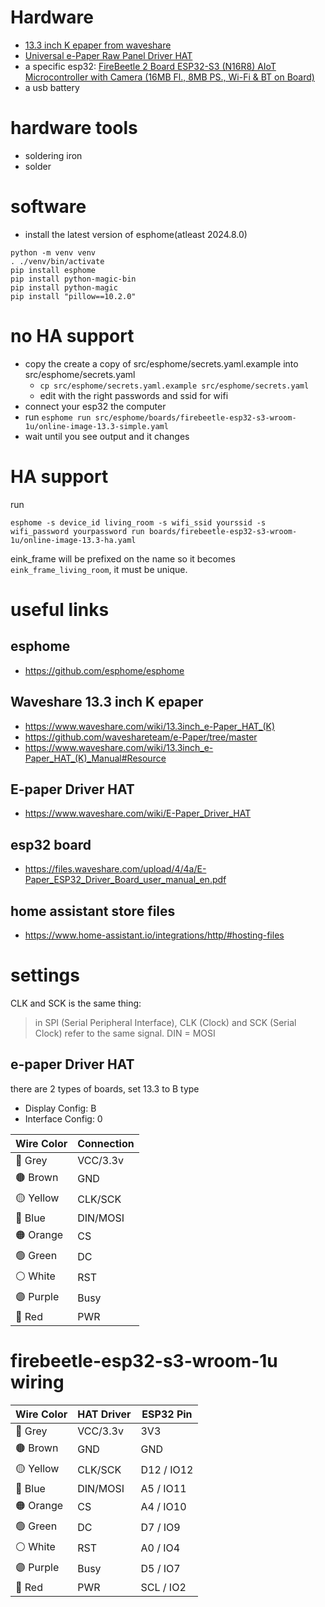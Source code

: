 # Hardware
- [13.3 inch K epaper from waveshare](https://www.waveshare.com/product/raspberry-pi/displays/e-paper/13.3inch-e-paper-hat-k.htm)
- [Universal e-Paper Raw Panel Driver HAT](https://www.waveshare.com/e-paper-driver-hat.htm)
- a specific esp32: [FireBeetle 2 Board ESP32-S3 (N16R8) AIoT Microcontroller with Camera (16MB Fl., 8MB PS., Wi-Fi & BT on Board)](https://www.dfrobot.com/product-2676.html)
- a usb battery

# hardware tools
- soldering iron
- solder

# software
- install the latest version of esphome(atleast 2024.8.0)
```
python -m venv venv
. ./venv/bin/activate
pip install esphome
pip install python-magic-bin
pip install python-magic
pip install "pillow==10.2.0"
```

# no HA support
- copy the create a copy of src/esphome/secrets.yaml.example into src/esphome/secrets.yaml
  - `cp src/esphome/secrets.yaml.example src/esphome/secrets.yaml`
  - edit with the right passwords and ssid for wifi
- connect your esp32 the computer
- run `esphome run src/esphome/boards/firebeetle-esp32-s3-wroom-1u/online-image-13.3-simple.yaml`
- wait until you see output and it changes

# HA support

run
```
esphome -s device_id living_room -s wifi_ssid yourssid -s wifi_password yourpassword run boards/firebeetle-esp32-s3-wroom-1u/online-image-13.3-ha.yaml
```
eink_frame will be prefixed on the name so it becomes `eink_frame_living_room`, it must be unique.

##
# useful links

## esphome

- https://github.com/esphome/esphome

## Waveshare 13.3 inch K epaper

- https://www.waveshare.com/wiki/13.3inch_e-Paper_HAT_(K)
- https://github.com/waveshareteam/e-Paper/tree/master
- https://www.waveshare.com/wiki/13.3inch_e-Paper_HAT_(K)_Manual#Resource

## E-paper Driver HAT

- https://www.waveshare.com/wiki/E-Paper_Driver_HAT

## esp32 board

- https://files.waveshare.com/upload/4/4a/E-Paper_ESP32_Driver_Board_user_manual_en.pdf

## home assistant store files

- https://www.home-assistant.io/integrations/http/#hosting-files

# settings

CLK and SCK is the same thing:
> in SPI (Serial Peripheral Interface), CLK (Clock) and SCK (Serial Clock) refer to the same signal.
DIN = MOSI

## e-paper Driver HAT
there are 2 types of boards, set 13.3 to B type
- Display Config: B
- Interface Config: 0

| Wire Color | Connection |
|------------|------------|
| 🩶 Grey    | VCC/3.3v   |
| 🟤 Brown   | GND        |
| 🟡 Yellow  | CLK/SCK    |
| 🔵 Blue    | DIN/MOSI   |
| 🟠 Orange  | CS         |
| 🟢 Green   | DC         |
| ⚪️ White   | RST        |
| 🟣 Purple  | Busy       |
| 🔴 Red     | PWR        |


# firebeetle-esp32-s3-wroom-1u wiring

| Wire Color | HAT Driver  | ESP32 Pin    |
|------------|-------------|--------------|
| 🩶 Grey    | VCC/3.3v    | 3V3          |
| 🟤 Brown   | GND         | GND          |
| 🟡 Yellow  | CLK/SCK     | D12 / IO12   |
| 🔵 Blue    | DIN/MOSI    | A5  / IO11   |
| 🟠 Orange  | CS          | A4  / IO10   |
| 🟢 Green   | DC          | D7  / IO9    |
| ⚪️ White   | RST         | A0  / IO4    |
| 🟣 Purple  | Busy        | D5  / IO7    |
| 🔴 Red     | PWR         | SCL / IO2    |
